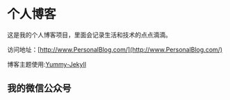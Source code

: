 # 个人博客

这是我的个人博客项目，里面会记录生活和技术的点点滴滴。


访问地址：[http://www.PersonalBlog.com/](http://www.PersonalBlog.com/)


博客主题使用:[Yummy-Jekyll](https://github.com/DONGChuan/Yummy-Jekyll)


## 我的微信公众号

